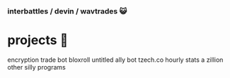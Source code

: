 ### interbattles / devin / wavtrades 😺

# projects 🦕
encryption trade bot
bloxroll
untitled ally bot
tzech.co hourly stats
a zillion other silly programs

